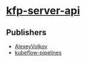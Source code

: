 # [kfp-server-api](https://pypi.org/project/kfp-server-api)



## Publishers
- [AlexeyVolkov](https://pypi.org/user/AlexeyVolkov)
- [kubeflow-pipelines](https://pypi.org/user/kubeflow-pipelines)

